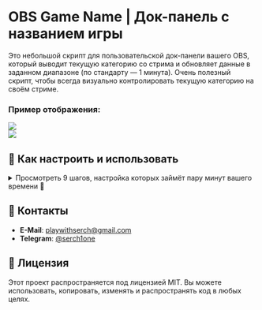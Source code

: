 # OBS Game Name | Док-панель с названием игры

Это небольшой скрипт для пользовательской док-панели вашего OBS, который выводит текущую категорию со стрима и обновляет данные в заданном диапазоне (по стандарту — 1 минута). Очень полезный скрипт, чтобы всегда визуально контролировать текущую категорию на своём стриме.
### Пример отображения:
![](https://i.imgur.com/q5pQZH2.png)<br>
![](https://i.imgur.com/j7m6oKg.png)

## 🚀 Как настроить и использовать

<details>
<summary>Просмотреть 9 шагов, настройка которых займёт пару минут вашего времени 🤝</summary>

1. [Скачайте файл](https://github.com/s3r4tv/obs-game-name/releases/download/release/obs-game-name.html) `obs-game-name.html`.
2. Откройте файл в браузере, там будет "Loading error".
3. Перейдите на сайт [Twitch Token Generator](https://twitchtokengenerator.com) и выберите **Custom Scope Token** во всплывающем окне.
4. Пролистайте до "Available Token Scopes" и активируйте эти 3 опции:
   - `channel:read:subscriptions`
   - `user:read:broadcast`
   - `channel:read:editors`

![](https://i.imgur.com/EZrbSO8.png)

5. Нажмите на зелёную кнопку **Generate Token**:<br>
![](https://i.imgur.com/roLvIcC.png)

6. После авторизации на Twitch, нажмите на фиолетовую кнопку для разрешений:<br>
![](https://i.imgur.com/Kz4UhT8.png)

7. Вернувшись на сайт Token Generator, скопируйте следующие токены:
   - `Access Token`
   - `Client ID`

![](https://i.imgur.com/ZQ4Fm3d.png)

8. Откройте `obs-game-name.html` любым редактором и вставьте токены в нужные поля, указав ещё и свой логин:

```javascript
const clientId = "YOU_CLIENT_ID";
const accessToken = "YOU_ACCESS_TOKEN"; 
const username = "you_channel_name"; // ex. playwithserch
```
9. Сохраните файл `obs-game-name.html` и обновите ранее открытую страницу в браузере.<br>Если всё сделано верно, то в нём отобразится текущая категория вашего Twitch канала.

![](https://i.imgur.com/Bfhzoqu.png)

10. Откройте OBS, затем перейдите в **Док-панели → Пользовательские док-панели браузера**. Укажите название вашей панели и путь к файлу `obs-game-name.html`. Нажмите **Применить** и разместите панель в удобном месте.

![](https://i.imgur.com/nGJEhp9.png)

</details>

## 📡 Контакты

- **E-Mail**: [playwithserch@gmail.com](mailto:playwithserch@gmail.com)
- **Telegram**: [@serch1one](https://t.me/serch1one)


## 📄 Лицензия
Этот проект распространяется под лицензией MIT. Вы можете использовать, копировать, изменять и распространять код в любых целях.

